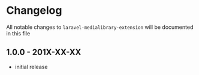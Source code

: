 # Changelog

All notable changes to `laravel-medialibrary-extension` will be documented in this file

## 1.0.0 - 201X-XX-XX

- initial release
